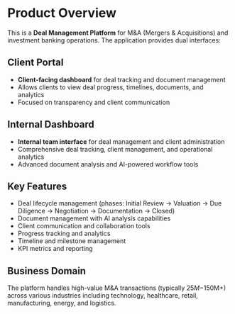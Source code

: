 # Product Overview

This is a **Deal Management Platform** for M&A (Mergers & Acquisitions) and investment banking operations. The application provides dual interfaces:

## Client Portal
- **Client-facing dashboard** for deal tracking and document management
- Allows clients to view deal progress, timelines, documents, and analytics
- Focused on transparency and client communication

## Internal Dashboard  
- **Internal team interface** for deal management and client administration
- Comprehensive deal tracking, client management, and operational analytics
- Advanced document analysis and AI-powered workflow tools

## Key Features
- Deal lifecycle management (phases: Initial Review → Valuation → Due Diligence → Negotiation → Documentation → Closed)
- Document management with AI analysis capabilities
- Client communication and collaboration tools
- Progress tracking and analytics
- Timeline and milestone management
- KPI metrics and reporting

## Business Domain
The platform handles high-value M&A transactions (typically $25M-$150M+) across various industries including technology, healthcare, retail, manufacturing, energy, and logistics.